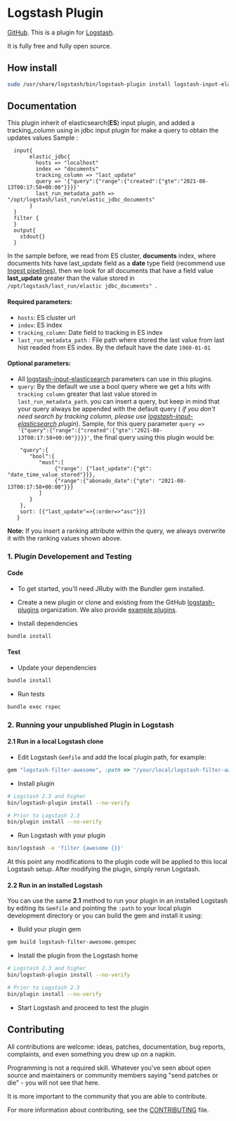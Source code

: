 # Logstash Plugin
[GitHub](https://github.com/ernesrocker/logstash-input-elastic_jdbc).
This is a plugin for [Logstash](https://github.com/elastic/logstash).

It is fully free and fully open source.

## How install
```sh
sudo /usr/share/logstash/bin/logstash-plugin install logstash-input-elastic_jdbc.gem
```

## Documentation
This plugin inherit of elasticsearch(**ES**) input plugin, and added a tracking_column
using in jdbc input plugin for make a query to obtain the updates values
Sample :
```logstash
  input{
       elastic_jdbc{
         hosts => "localhost"
         index => "documents"
         tracking_column => "last_update"
         query => '{"query":{"range":{"created":{"gte":"2021-08-13T00:17:58+00:00"}}}}'
         last_run_metadata_path => "/opt/logstash/last_run/elastic_jdbc_documents"
       }
  }
  filter {
  }
  output{
    stdout{}
  }
```  
In the sample before, we read from ES cluster, **documents** index, where documents hits have last_update field as 
a **date** type field (recommend use [Ingest pipelines](https://www.elastic.co/guide/en/elasticsearch/reference/7.x/ingest.html)),
then we look for all documents that have a field value **last_update** greater than the value stored in `/opt/logstash/last_run/elastic jdbc_documents" `.

#### Required parameters:
   * `hosts`: ES cluster url
   * `index`: ES index
   * `tracking_column`: Date field to tracking in ES index
   * `last_run_metadata_path` : File path where stored the last value from last hist readed from ES index. By the default have the date `1960-01-01`

#### Optional parameters:
   * All [logstash-input-elasticsearch](https://rubygems.org/gems/logstash-input-elasticsearch) parameters can use in this plugins.
   * `query`: By the default we use a bool query where we get a hits with `tracking column` greater that last value stored in `last_run_metadata_path`. 
   you can insert a query, but keep in mind that your query always be appended with the default query ( *if you don't need search by tracking column,
   please use [logstash-input-elasticsearch](https://rubygems.org/gems/logstash-input-elasticsearch) plugin*). 
   Sample, for this query parameter ``query => '{"query":{"range":{"created":{"gte":"2021-08-13T00:17:58+00:00"}}}}'``, 
   the final query using this plugin would be:
    
   ```{
       "query":{
          "bool":{
             "must":[
                  {"range": {"last_update":{"gt": "date_time_value_stored"}}},
                  {"range":{"abonado_date":{"gte": "2021-08-13T00:17:58+00:00"}}}
             ]
          }
       }, 
       sort: [{"last_update"=>{:order=>"asc"}}]
      }
   ```
   **Note:** If you insert a ranking attribute within the query, we always overwrite it with the ranking values shown above.
    
### 1. Plugin Developement and Testing

#### Code
- To get started, you'll need JRuby with the Bundler gem installed.

- Create a new plugin or clone and existing from the GitHub [logstash-plugins](https://github.com/logstash-plugins) organization. We also provide [example plugins](https://github.com/logstash-plugins?query=example).

- Install dependencies
```sh
bundle install
```

#### Test

- Update your dependencies

```sh
bundle install
```

- Run tests

```sh
bundle exec rspec
```

### 2. Running your unpublished Plugin in Logstash

#### 2.1 Run in a local Logstash clone

- Edit Logstash `Gemfile` and add the local plugin path, for example:
```ruby
gem "logstash-filter-awesome", :path => "/your/local/logstash-filter-awesome"
```
- Install plugin
```sh
# Logstash 2.3 and higher
bin/logstash-plugin install --no-verify

# Prior to Logstash 2.3
bin/plugin install --no-verify

```
- Run Logstash with your plugin
```sh
bin/logstash -e 'filter {awesome {}}'
```
At this point any modifications to the plugin code will be applied to this local Logstash setup. After modifying the plugin, simply rerun Logstash.

#### 2.2 Run in an installed Logstash

You can use the same **2.1** method to run your plugin in an installed Logstash by editing its `Gemfile` and pointing the `:path` to your local plugin development directory or you can build the gem and install it using:

- Build your plugin gem
```sh
gem build logstash-filter-awesome.gemspec
```
- Install the plugin from the Logstash home
```sh
# Logstash 2.3 and higher
bin/logstash-plugin install --no-verify

# Prior to Logstash 2.3
bin/plugin install --no-verify

```
- Start Logstash and proceed to test the plugin

## Contributing

All contributions are welcome: ideas, patches, documentation, bug reports, complaints, and even something you drew up on a napkin.

Programming is not a required skill. Whatever you've seen about open source and maintainers or community members  saying "send patches or die" - you will not see that here.

It is more important to the community that you are able to contribute.

For more information about contributing, see the [CONTRIBUTING](https://github.com/elastic/logstash/blob/master/CONTRIBUTING.md) file.
